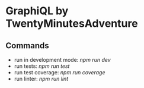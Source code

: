 # GraphiQL by TwentyMinutesAdventure

## Commands
- run in development mode: *npm run dev*
- run tests: *npm run test*
- run test coverage: *npm run coverage*
- run linter: *npm run lint*
